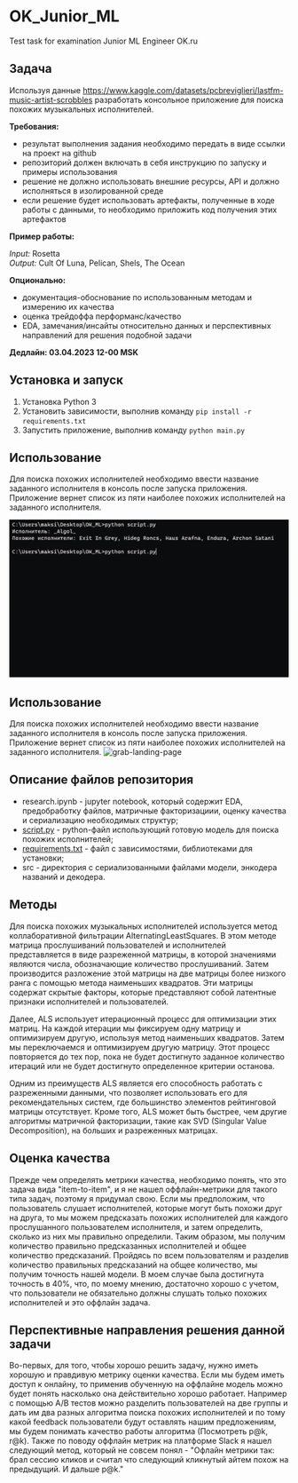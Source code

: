 # OK_Junior_ML
Test task for examination Junior ML Engineer OK.ru
## Задача
Используя данные https://www.kaggle.com/datasets/pcbreviglieri/lastfm-music-artist-scrobbles разработать консольное приложение для поиска похожих музыкальных исполнителей.

**Требования:**
- результат выполнения задания необходимо передать в виде ссылки на проект на github
- репозиторий должен включать в себя инструкцию по запуску и примеры использования
- решение не должно использовать внешние ресурсы, API и должно исполняться в изолированной среде
- если решение будет использовать артефакты, полученные в ходе работы с данными, то необходимо приложить код получения этих артефактов

**Пример работы:**

*Input:* Rosetta  
*Output:* Cult Of Luna, Pelican, Shels, The Ocean

**Опционально:**

- документация-обоснование по использованным методам и измерению их качества
- оценка трейдоффа перформанс/качество
- EDA, замечания/инсайты относительно данных и перспективных направлений для решения подобной задачи

**Дедлайн: 03.04.2023 12-00 MSK**

## Установка и запуск

1. Установка Python 3
2. Установить зависимости, выполнив команду `pip install -r requirements.txt`
3.  Запустить приложение, выполнив команду `python main.py`
## Использование
Для поиска похожих исполнителей необходимо ввести название заданного исполнителя в консоль после запуска приложения. Приложение вернет список из пяти наиболее похожих исполнителей на заданного исполнителя.  

![grab-landing-page](https://github.com/maksiam/OK_Junior_ML/blob/main/comm_line.gif)

## Использование
Для поиска похожих исполнителей необходимо ввести название заданного исполнителя в консоль после запуска приложения. Приложение вернет список из пяти наиболее похожих исполнителей на заданного исполнителя.
![grab-landing-page](https://github.com/winnie1312/grab/blob/master/grab-landingpage-winnie.gif)
## Описание файлов репозитория
 - research.ipynb - jupyter notebook, который содержит EDA, предобработку файлов, матричные факторизациии, оценку качества и сериализацию необходимых структур;
 - [script.py](https://github.com/maksiam/OK_Junior_ML/blob/main/script.py "script.py") - python-файл использующий готовую модель для поиска похожих исполнителей;
 - [requirements.txt](https://github.com/maksiam/OK_Junior_ML/blob/main/requirements.txt "requirements.txt") - файл с зависимостями, библиотеками для установки;
 - src - директория с сериализованными файлами модели, энкодера названий и декодера.

## Методы
Для поиска похожих музыкальных исполнителей используется метод коллаборативной фильтрации AlternatingLeastSquares. В этом методе матрица прослушиваний пользователей и исполнителей представляется в виде разреженной матрицы, в которой значениями являются числа, обозначающие количество прослушиваний. Затем производится разложение этой матрицы на две матрицы более низкого ранга с помощью метода наименьших квадратов. Эти матрицы содержат скрытые факторы, которые представляют собой латентные признаки исполнителей и пользователей. 

Далее, ALS использует итерационный процесс для оптимизации этих матриц. На каждой итерации мы фиксируем одну матрицу и оптимизируем другую, используя метод наименьших квадратов. Затем мы переключаемся и оптимизируем другую матрицу. Этот процесс повторяется до тех пор, пока не будет достигнуто заданное количество итераций или не будет достигнуто определенное критерии останова.

Одним из преимуществ ALS является его способность работать с разреженными данными, что позволяет использовать его для рекомендательных систем, где большинство элементов рейтинговой матрицы отсутствует. Кроме того, ALS может быть быстрее, чем другие алгоритмы матричной факторизации, такие как SVD (Singular Value Decomposition), на больших и разреженных матрицах.

## Оценка качества
Прежде чем определять метрики качества, необходимо понять, что это задача вида "item-to-item", и я не нашел оффлайн-метрики для такого типа задач, поэтому я придумал свою. Если мы предположим, что пользователь слушает исполнителей, которые могут быть похожи друг на друга, то мы можем предсказать похожих исполнителей для каждого прослушанного пользователем исполнителя, и затем определить, сколько из них мы правильно определили. Таким образом, мы получим количество правильно предсказанных исполнителей и общее количество предсказаний. Пройдясь по всем пользователям и разделив количество правильных предсказаний на общее количество, мы получим точность нашей модели. 
В моем случае была достигнута точность в 40%, что, по моему мнению, достаточно хорошо с учетом, что пользователи не обязательно должны слушать только похожих исполнителей и это оффлайн задача.
## Перспективные направления решения данной задачи
Во-первых, для того, чтобы хорошо решить задачу, нужно иметь хорошую и правдивую метрику оценки качества. Если мы будем иметь доступ к онлайну, то применив обученную на оффлайне модель можно будет понять насколько она действительно хорошо работает. Например с помощью A/B тестов можно разделить пользователей на две группы и дать им два разных алгоритма поиска похожих исполнителей и по тому какой feedback пользователи будут оставлять нашим предложениям, мы будем понимать качество работы алгоритма (Посмотреть p@k, r@k). 
Также по поводу оффлайн метрик на платформе Slack я нашел следующий метод, который не совсем понял - "Офлайн метрики так: брал сессию кликов и считал что следующий кликнутый айтем похож на предыдущий. И дальше p@k."
